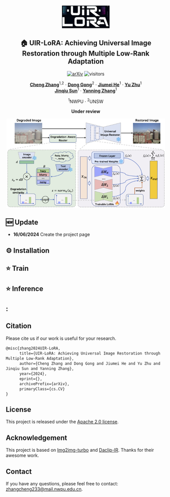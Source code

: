 <div align="center">
  <p align="center">
    <img src="assets/logo.jpeg" width="150">
</p>
<h2> 🏠 UIR-LoRA: Achieving Universal Image Restoration through Multiple Low-Rank Adaptation</h2>
  
[![arXiv](https://img.shields.io/badge/arXiv-<INDEX>-<COLOR>.svg)](https://arxiv.org/abs/<INDEX>) 
![visitors](https://visitor-badge.laobi.icu/badge?page_id=Justones.UIR-LoRA)



[**Cheng Zhang**](https://scholar.google.com/citations?user=L_Av9NcAAAAJ&hl=zh-CN/)<sup>1,2</sup> · [**Dong Gong**](https://scholar.google.com/citations?user=e2u6hRoAAAAJ&hl=zh-CN/)<sup>2</sup> · [**Jiumei He**](https://mattiasegu.github.io/)<sup>1</sup> · [**Yu Zhu**](https://people.inf.ethz.ch/pomarc/)<sup>1</sup> <br>
[**Jinqiu Sun**]()<sup>1</sup> · [**Yanning Zhang**](https://scholar.google.com/citations?user=-wzlS7QAAAAJ&hl=zh-CN/)<sup>1</sup>

<sup>1</sup>NWPU  · <sup>2</sup>UNSW 

**Under review**


<p align="center">
    <img src="assets/method.png" width="500">
</p>
</div>
<div>

## :new: Update

- **16/06/2024** Create the project page

## :gear: Installation

## :star: Train

## :star: Inference

## :

## Citation

Please cite us if our work is useful for your research.

```
@misc{zhang2024UIR-LoRA,
      title={UIR-LoRA: Achieving Universal Image Restoration through Multiple Low-Rank Adaptation}, 
      author={Cheng Zhang and Dong Gong and Jiumei He and Yu Zhu and Jinqiu Sun and Yanning Zhang},
      year={2024},
      eprint={},
      archivePrefix={arXiv},
      primaryClass={cs.CV}
}
```

## License

This project is released under the [Apache 2.0 license](LICENSE).

## Acknowledgement

This project is based on [Img2img-turbo](https://github.com/GaParmar/img2img-turbo) and [Daclip-IR](https://github.com/Algolzw/daclip-uir/). Thanks for their awesome work.

## Contact

If you have any questions, please feel free to contact: zhangcheng233@mail.nwpu.edu.cn.

</div>
